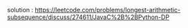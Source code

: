 solution : https://leetcode.com/problems/longest-arithmetic-subsequence/discuss/274611/JavaC%2B%2BPython-DP